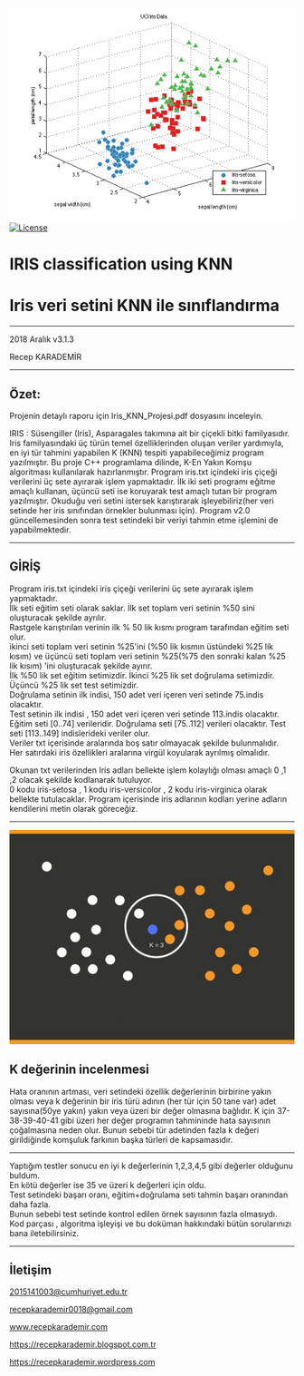 ![3D_dataset](3d_dataset.png) [![License](https://img.shields.io/badge/license-MIT-green.svg?style=flat)](https://github.com/recepkarademir/A-Iris_KNN_Project/blob/master/LICENSE)

# IRIS classification using KNN
# Iris veri setini KNN ile sınıflandırma
------------------------------
2018 Aralık v3.1.3

Recep KARADEMİR
____________________________________________________________________________________________________________________________________

Özet:
------------------------------
Projenin detaylı raporu için Iris_KNN_Projesi.pdf dosyasını inceleyin.

IRIS : Süsengiller (Iris), Asparagales takımına ait bir çiçekli bitki familyasıdır.
Iris familyasındaki üç türün temel özelliklerinden oluşan veriler yardımıyla,
en iyi tür tahmini yapabilen K (KNN) tespiti yapabileceğimiz program yazılmıştır.
Bu proje C++ programlama dilinde, K-En Yakın Komşu algoritması kullanılarak hazırlanmıştır.
Program iris.txt içindeki iris çiçeği verilerini üç sete ayırarak işlem yapmaktadır.
İlk iki seti programı eğitme amaçlı kullanan, üçüncü seti ise koruyarak test amaçlı tutan bir program yazılmıştır.
Okuduğu veri setini istersek karıştırarak işleyebiliriz(her veri setinde her iris sınıfından örnekler bulunması için).
Program v2.0 güncellemesinden sonra test setindeki bir veriyi tahmin etme işlemini de yapabilmektedir.

------------------------------


GİRİŞ
------------------------------
Program iris.txt içindeki iris çiçeği verilerini üç sete ayırarak işlem yapmaktadır.<br/>
İlk seti eğitim seti olarak saklar. İlk set toplam veri setinin %50 sini oluşturacak şekilde ayrılır.<br/>
Rastgele karıştırılan verinin ilk % 50 lik kısmı program tarafından eğitim seti olur.<br/>
ikinci seti toplam veri setinin %25'ini (%50 lik kısmın üstündeki %25 lik kısım) ve
üçüncü seti toplam veri setinin %25(%75 den sonraki kalan %25 lik kısım) 'ini oluşturacak şekilde ayırır.<br/>
İlk %50 lik set eğitim setimizdir. İkinci %25 lik set doğrulama setimizdir. Üçüncü %25 lik set test setimizdir.<br/>
Doğrulama setinin ilk indisi, 150 adet veri içeren veri setinde 75.indis olacaktır.<br/>
Test setinin ilk indisi , 150 adet veri içeren veri setinde 113.indis olacaktır.<br/>
Eğitim seti [0..74] verileridir. Doğrulama seti [75..112] verileri olacaktır. Test seti [113..149] indislerideki veriler olur.<br/>
Veriler txt içerisinde aralarında boş satır olmayacak şekilde bulunmalıdır.<br/>
Her satırdaki iris özellikleri aralarına virgül koyularak ayrılmış olmalıdır.<br/>

Okunan txt verilerinden Iris adları bellekte işlem kolaylığı olması amaçlı 0 ,1 ,2 olacak şekilde kodlanarak tutuluyor.<br/>
0 kodu iris-setosa , 1 kodu iris-versicolor , 2 kodu iris-virginica olarak bellekte tutulacaklar.
Program içerisinde iris adlarının kodları yerine adların kendilerini metin olarak göreceğiz.

------------------------------
![knn=3](Knn_example.jpg)


K değerinin incelenmesi
------------------------------
Hata oranının artması, veri setindeki özellik değerlerinin birbirine yakın olması veya k değerinin bir iris türü adının (her tür için 50 tane var) adet sayısına(50ye yakın) yakın veya üzeri bir değer olmasına bağlıdır.
K için 37-38-39-40-41 gibi üzeri her değer programın tahmininde hata sayısının çoğalmasına neden olur.
Bunun sebebi tür adetinden fazla k değeri girildiğinde komşuluk farkının başka türleri de kapsamasıdır.

------------------------------

Yaptığım testler sonucu en iyi k değerlerinin 1,2,3,4,5 gibi değerler olduğunu buldum.
<br/>En kötü değerler ise 35 ve üzeri k değerleri için oldu.<br/>
Test setindeki başarı oranı, eğitim+doğrulama seti tahmin başarı oranından daha fazla.<br/> Bunun sebebi test setinde 
kontrol edilen örnek sayısının fazla olmasıydı. 
<br/>Kod parçası , algoritma işleyişi ve bu doküman hakkındaki bütün sorularınızı bana iletebilirsiniz.<br/>
___________________________________________________________________________________________________________________________________

İletişim
------------------------------

2015141003@cumhuriyet.edu.tr

recepkarademir0018@gmail.com

www.recepkarademir.com

https://recepkarademir.blogspot.com.tr

https://recepkarademir.wordpress.com

